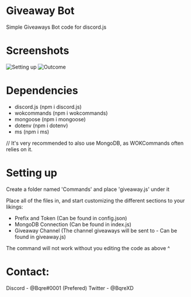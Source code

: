 # Giveaway Bot
Simple Giveaways Bot code for discord.js

# Screenshots
![Setting up](https://i.imgur.com/nl9MwgW.png) 
![Outcome](https://i.imgur.com/s9bwv6D.png)

# Dependencies
* discord.js (npm i discord.js)
* wokcommands (npm i wokcommands)
* mongoose (npm i mongoose)
* dotenv (npm i dotenv)
* ms (npm i ms)

// It's very recommended to also use MongoDB, as WOKCommands often relies on it.

# Setting up
Create a folder named 'Commands' and place 'giveaway.js' under it

Place all of the files in, and start customizing the different sections to your likings:
* Prefix and Token (Can be found in config.json)
* MongoDB Connection (Can be found in index.js)
* Giveaway Channel (The channel giveaways will be sent to - Can be found in giveaway.js)

The command will not work without you editing the code as above ^

# Contact:
Discord - @Bqre#0001 (Prefered)
Twitter - @BqreXD
